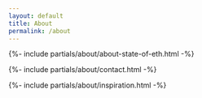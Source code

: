 ```yaml
---
layout: default
title: About
permalink: /about
---
```



{%- include partials/about/about-state-of-eth.html -%}

{%- include partials/about/contact.html -%}

{%- include partials/about/inspiration.html -%}
